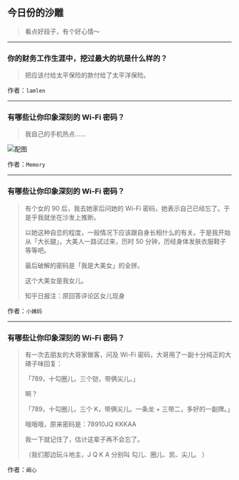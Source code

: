 ## 今日份的沙雕

> 看点好段子，有个好心情～


 
---

### 你的财务工作生涯中，挖过最大的坑是什么样的？

> 把应该付给太平保险的款付给了太平洋保险。


作者：`lamlen`

---

### 有哪些让你印象深刻的 Wi-Fi 密码？

> 我自己的手机热点……



![配图](http://pic1.zhimg.com/70/v2-377b3f8019ccec4e8a265650c02e5170_b.jpg)


作者：`Memory`

---

### 有哪些让你印象深刻的 Wi-Fi 密码？

> 有个女的 90 后，我去她家后问她的 Wi-Fi 密码，她表示自己已经忘了。于是乎我就坐在沙发上推断。
> 
> 以她这种自恋的程度，一般情况下应该跟自身长相什么的有关。于是我开始从「大长腿」，大美人一路试过来，历时 50 分钟，历经身体发肤衣服鞋子等等吧。
> 
> 最后破解的密码是「我是大美女」的全拼。
> 
> 这个大美女是我女儿。
> 
> 知乎日报注：原回答评论区女儿现身


作者：`小姨妈`

---

### 有哪些让你印象深刻的 Wi-Fi 密码？

> 有一次去朋友的大哥家做客，问及 Wi-Fi 密码，大哥用了一副十分纯正的大碴子味回复：
> 
> 「789，十勾圈儿，三个铠，带俩尖儿。」
> 
> 啊？
> 
> 「789，十勾圈儿，三个 K，带俩尖儿。一条龙 + 三带二，多好的一副牌。」
> 
> 哦哦哦，原来密码是：78910JQ KKKAA
> 
> 我一下就记住了，估计这辈子再不会忘了。
> 
> （我们那边玩斗地主，J Q K A 分别叫 勾儿、圈儿、凯、尖儿。 ）


作者：`阚心`